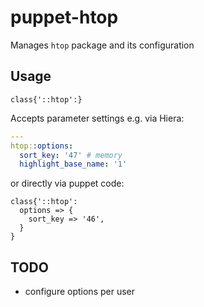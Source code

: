 # puppet-htop

Manages `htop` package and its configuration

## Usage

```puppet
class{'::htop':}
```

Accepts parameter settings e.g. via Hiera:
```yaml
---
htop::options:
  sort_key: '47' # memory
  highlight_base_name: '1'
```

or directly via puppet code:
```puppet
class{'::htop':
  options => {
    sort_key => '46',
  }
}
```

## TODO

 * configure options per user
